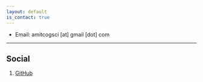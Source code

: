 ```yaml
---
layout: default
is_contact: true
---
```


* Email: amitcogsci [at] gmail [dot] com 

---

## Social

1. [GitHub](https://github.com/amits1ngh)